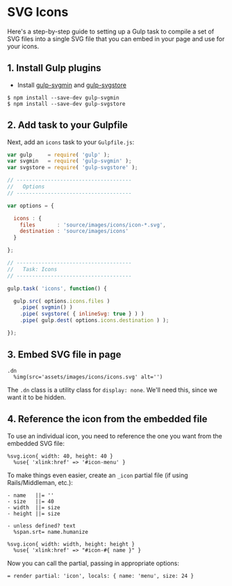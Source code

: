 # SVG Icons

Here's a step-by-step guide to setting up a Gulp task to compile a set of SVG files into a single SVG file that you can embed in your page and use for your icons.

## 1. Install Gulp plugins

- Install [gulp-svgmin](https://www.npmjs.com/package/gulp-svgmin) and [gulp-svgstore](https://www.npmjs.com/package/gulp-svgstore)

```
$ npm install --save-dev gulp-svgmin
$ npm install --save-dev gulp-svgstore
```

## 2. Add task to your Gulpfile

Next, add an `icons` task to your `Gulpfile.js`:

```javascript
var gulp     = require( 'gulp' );
var svgmin   = require( 'gulp-svgmin' );
var svgstore = require( 'gulp-svgstore' );

// -------------------------------------
//   Options
// -------------------------------------

var options = {

  icons : {
    files       : 'source/images/icons/icon-*.svg',
    destination : 'source/images/icons'
  }

};

// -------------------------------------
//   Task: Icons
// -------------------------------------

gulp.task( 'icons', function() {

  gulp.src( options.icons.files )
    .pipe( svgmin() )
    .pipe( svgstore( { inlineSvg: true } ) )
    .pipe( gulp.dest( options.icons.destination ) );

});
```

## 3. Embed SVG file in page

```haml
.dn
  %img(src='assets/images/icons/icons.svg' alt='')
```

The `.dn` class is a utility class for `display: none`. We'll need this, since we want it to be hidden.

## 4. Reference the icon from the embedded file

To use an individual icon, you need to reference the one you want from the embedded SVG file:

```haml
%svg.icon{ width: 40, height: 40 }
  %use{ 'xlink:href' => '#icon-menu' }
```

To make things even easier, create an `_icon` partial file (if using Rails/Middleman, etc.):

```haml
- name   ||= ''
- size   ||= 40
- width  ||= size
- height ||= size

- unless defined? text
  %span.srt= name.humanize

%svg.icon{ width: width, height: height }
  %use{ 'xlink:href' => "#icon-#{ name }" }
```

Now you can call the partial, passing in appropriate options:

```haml
= render partial: 'icon', locals: { name: 'menu', size: 24 }
```
